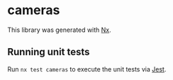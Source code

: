 # cameras

This library was generated with [Nx](https://nx.dev).

## Running unit tests

Run `nx test cameras` to execute the unit tests via [Jest](https://jestjs.io).
